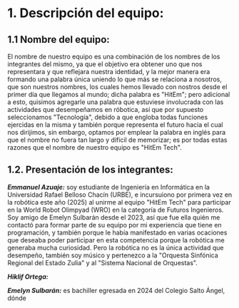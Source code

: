 # 1. Descripción del equipo: 
## 1.1 Nombre del equipo:
  El nombre de nuestro equipo es una combinación de los nombres de los integrantes del mismo, ya que el objetivo era obtener uno que nos representara y que reflejara nuestra identidad, y la mejor manera era formando una palabra única uniendo lo que más se relaciona a nosotros, que son nuestros nombres, los cuales hemos llevado con nostros desde el primer día que llegamos al mundo; dicha palabra es "HitEm"; pero adicional a esto, quisimos agregarle una palabra que estuviese involucrada con las actividades que desempeñamos en róbotica, así que por supuesto seleccionamos "Tecnología", debido a que engloba todas funciones ejercidas en la misma y también porque representa el futuro hacia el cual nos dirijimos, sin embargo, optamos por emplear la palabra en inglés para que el nombre no fuera tan largo y difícil de memorizar; es por todas estas razones que el nombre de nuestro equipo es "HitEm Tech".

## 1.2. Presentación de los integrantes:
***Emmanuel Azuaje:*** soy estudiante de Ingeniería en Informática en la Universidad Rafael Belloso Chacín (URBE), e incursuiono por primera vez en la robótica este año (2025) al unirme al equipo "HitEm Tech" para participar en la World Robot Olimpyad (WRO) en la categoría de Futuros Ingenieros. Soy amigo de Emelyn Sulbarán desde el 2023, así que fue ella quién me contactó para formar parte de su equipo por mi experiencia que tiene en programación, y también porque le había manifestado en varias ocaciones que deseaba poder participar en esta competencia porque la robótica me generaba mucha curiosidad. Pero la robótica no es la única actividad que desempeño, también soy músico y pertenezco a la "Orquesta Sinfónica Regional del Estado Zulia" y al "Sistema Nacional de Orquestas".

***Hiklif Ortega:*** 

***Emelyn Sulbarán:*** es bachiller egresada en 2024 del Colegio Salto Ángel, dónde 
